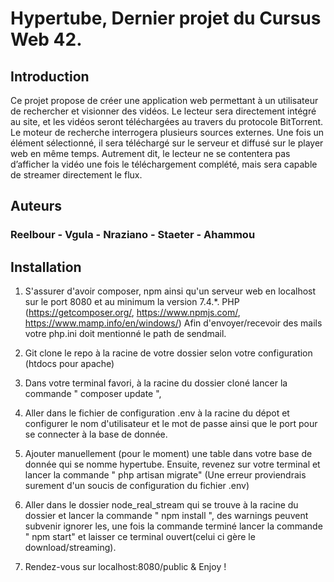 # Hypertube, Dernier projet du Cursus Web 42.

## Introduction

Ce projet propose de créer une application web permettant à un utilisateur
de rechercher et visionner des vidéos.
Le lecteur sera directement intégré au site, et les vidéos seront téléchargées
au travers du protocole BitTorrent.
Le moteur de recherche interrogera plusieurs sources externes.
Une fois un élément sélectionné, il sera téléchargé sur le serveur et diffusé
sur le player web en même temps. Autrement dit, le lecteur ne se contentera pas d’afficher la vidéo une fois le téléchargement complété, mais sera capable de
streamer directement le flux.

## Auteurs
### Reelbour - Vgula - Nraziano - Staeter - Ahammou
 

## Installation

1.  S'assurer d'avoir composer, npm ainsi qu'un serveur web en localhost sur le
    port 8080 et au minimum la version 7.4.*. PHP
    (https://getcomposer.org/, https://www.npmjs.com/,
    https://www.mamp.info/en/windows/)
    Afin  d'envoyer/recevoir des mails votre php.ini doit mentionné le path de
    sendmail.

2.  Git clone le repo à la racine de votre dossier selon votre configuration
    (htdocs pour apache)

3.  Dans votre terminal favori, à la racine du dossier cloné lancer la commande
    " composer update ",

4.  Aller dans le fichier de configuration .env à la racine du dépot et
    configurer le nom d'utilisateur et le mot de passe ainsi que le port pour se connecter à la base de donnée.

5.  Ajouter manuellement (pour le moment) une table dans votre base de donnée
    qui se nomme hypertube. Ensuite, revenez sur votre terminal et lancer la
    commande " php artisan migrate"
    (Une erreur proviendrais surement d'un soucis de configuration du fichier
    .env)

6.  Aller dans le dossier node_real_stream qui se trouve à la racine du dossier
    et lancer la commande " npm install ", des warnings peuvent subvenir ignorer
    les, une fois la commande terminé lancer la commande " npm start" et laisser
    ce terminal ouvert(celui ci gère le download/streaming).

7. Rendez-vous sur localhost:8080/public & Enjoy !
